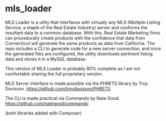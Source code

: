 # mls_loader

MLS Loader is a utlity that interfaces with virtually any MLS (Multiple Listing Service, a staple of the Real Estate Industry)
server and conforms the resultant data to a common database. With this, Real Estate Marketing firms can procedurally create
products with the confidence that data from Connecticut will generate the same products as data from California. The repo
includes a CLI to generate code for a new server connection, and once the generated files are configured, the utility
downloads pertinent listing data and stores it in a MySQL database.

This version of MLS Loader is probably 80% complete as I am not comfortable sharing the full proprietary version.

MLS Server interface is made possible via the PHRETS library by Troy Davisson. https://github.com/troydavisson/PHRETS

The CLI is made practical via Commando by Nate Good. https://github.com/nategood/commando

(both libraries added with Composer)
